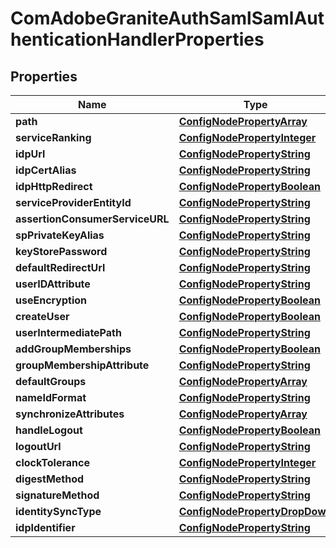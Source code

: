 

# ComAdobeGraniteAuthSamlSamlAuthenticationHandlerProperties

## Properties

Name | Type | Description | Notes
------------ | ------------- | ------------- | -------------
**path** | [**ConfigNodePropertyArray**](ConfigNodePropertyArray.md) |  |  [optional]
**serviceRanking** | [**ConfigNodePropertyInteger**](ConfigNodePropertyInteger.md) |  |  [optional]
**idpUrl** | [**ConfigNodePropertyString**](ConfigNodePropertyString.md) |  |  [optional]
**idpCertAlias** | [**ConfigNodePropertyString**](ConfigNodePropertyString.md) |  |  [optional]
**idpHttpRedirect** | [**ConfigNodePropertyBoolean**](ConfigNodePropertyBoolean.md) |  |  [optional]
**serviceProviderEntityId** | [**ConfigNodePropertyString**](ConfigNodePropertyString.md) |  |  [optional]
**assertionConsumerServiceURL** | [**ConfigNodePropertyString**](ConfigNodePropertyString.md) |  |  [optional]
**spPrivateKeyAlias** | [**ConfigNodePropertyString**](ConfigNodePropertyString.md) |  |  [optional]
**keyStorePassword** | [**ConfigNodePropertyString**](ConfigNodePropertyString.md) |  |  [optional]
**defaultRedirectUrl** | [**ConfigNodePropertyString**](ConfigNodePropertyString.md) |  |  [optional]
**userIDAttribute** | [**ConfigNodePropertyString**](ConfigNodePropertyString.md) |  |  [optional]
**useEncryption** | [**ConfigNodePropertyBoolean**](ConfigNodePropertyBoolean.md) |  |  [optional]
**createUser** | [**ConfigNodePropertyBoolean**](ConfigNodePropertyBoolean.md) |  |  [optional]
**userIntermediatePath** | [**ConfigNodePropertyString**](ConfigNodePropertyString.md) |  |  [optional]
**addGroupMemberships** | [**ConfigNodePropertyBoolean**](ConfigNodePropertyBoolean.md) |  |  [optional]
**groupMembershipAttribute** | [**ConfigNodePropertyString**](ConfigNodePropertyString.md) |  |  [optional]
**defaultGroups** | [**ConfigNodePropertyArray**](ConfigNodePropertyArray.md) |  |  [optional]
**nameIdFormat** | [**ConfigNodePropertyString**](ConfigNodePropertyString.md) |  |  [optional]
**synchronizeAttributes** | [**ConfigNodePropertyArray**](ConfigNodePropertyArray.md) |  |  [optional]
**handleLogout** | [**ConfigNodePropertyBoolean**](ConfigNodePropertyBoolean.md) |  |  [optional]
**logoutUrl** | [**ConfigNodePropertyString**](ConfigNodePropertyString.md) |  |  [optional]
**clockTolerance** | [**ConfigNodePropertyInteger**](ConfigNodePropertyInteger.md) |  |  [optional]
**digestMethod** | [**ConfigNodePropertyString**](ConfigNodePropertyString.md) |  |  [optional]
**signatureMethod** | [**ConfigNodePropertyString**](ConfigNodePropertyString.md) |  |  [optional]
**identitySyncType** | [**ConfigNodePropertyDropDown**](ConfigNodePropertyDropDown.md) |  |  [optional]
**idpIdentifier** | [**ConfigNodePropertyString**](ConfigNodePropertyString.md) |  |  [optional]



